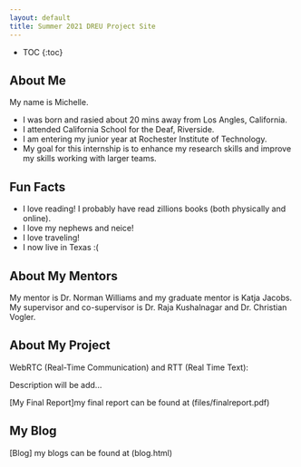```yaml
---
layout: default
title: Summer 2021 DREU Project Site
---
```


* TOC
{:toc}

## About Me

My name is Michelle. 
- I was born and rasied about 20 mins away from Los Angles, California. 
- I attended California School for the Deaf, Riverside. 
- I am entering my junior year at Rochester Institute of Technology.  
- My goal for this internship is to enhance my research skills and improve my skills working with larger teams.

## Fun Facts
- I love reading! I probably have read zillions books (both physically and online).
- I love my nephews and neice! 
- I love traveling! 
- I now live in Texas :( 


## About My Mentors

My mentor is Dr. Norman Williams and my graduate mentor is Katja Jacobs.
My supervisor and co-supervisor is Dr. Raja Kushalnagar and Dr. Christian Vogler. 

## About My Project

WebRTC (Real-Time Communication) and RTT (Real Time Text):

Description will be add...

[My Final Report]my final report can be found at (files/finalreport.pdf)

## My Blog

[Blog] my blogs can be found at (blog.html)

